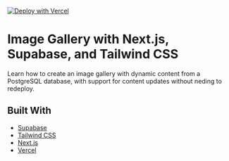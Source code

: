 [![Deploy with Vercel](https://vercel.com/button)](<https://vercel.com/new/clone?repository-url=https%3A%2F%2Fgithub.com%2Fleerob%2Fimage-gallery-supabase-tailwind-nextjs&env=NEXT_PUBLIC_SUPABASE_URL,SUPABASE_SERVICE_ROLE_KEY,REVALIDATE_SECRET&demo-title=Swag%20Showcase&demo-description=Image%20gallery%20with%20Supabase%20(Postgres)%2C%20Tailwind%20CSS%2C%20Next.js%2C%20and%20Vercel.&demo-url=https%3A%2F%2Fswag.vercel.app%2F&demo-image=https%3A%2F%2Fuser-images.githubusercontent.com%2F9113740%2F160301066-c2e44eec-a0aa-4960-8644-3fc95bf8cb34.png>)

# Image Gallery with Next.js, Supabase, and Tailwind CSS

Learn how to create an image gallery with dynamic content from a PostgreSQL database, with support for content updates without neding to redeploy.

<!-- <img width="1406" alt="swag" src="https://user-images.githubusercontent.com/9113740/160301066-c2e44eec-a0aa-4960-8644-3fc95bf8cb34.png"> -->

## Built With

- [Supabase](https://supabase.com)
- [Tailwind CSS](https://tailwindcss.com)
- [Next.js](https://nextjs.org)
- [Vercel](https://vercel.com)
